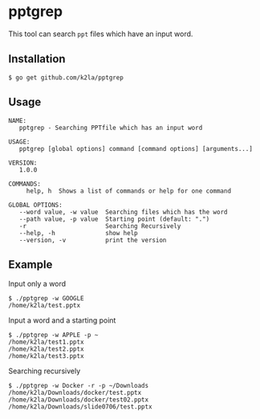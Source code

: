 # pptgrep

This tool can search `ppt` files which have an input word.

## Installation
```
$ go get github.com/k2la/pptgrep
```

## Usage

```
NAME:
   pptgrep - Searching PPTfile which has an input word

USAGE:
   pptgrep [global options] command [command options] [arguments...]

VERSION:
   1.0.0

COMMANDS:
     help, h  Shows a list of commands or help for one command

GLOBAL OPTIONS:
   --word value, -w value  Searching files which has the word
   --path value, -p value  Starting point (default: ".")
   -r                      Searching Recursively
   --help, -h              show help
   --version, -v           print the version
```

## Example

Input only a word

```
$ ./pptgrep -w GOOGLE
/home/k2la/test.pptx
```

Input a word and a starting point

```
$ ./pptgrep -w APPLE -p ~
/home/k2la/test1.pptx
/home/k2la/test2.pptx
/home/k2la/test3.pptx
```

Searching recursively

```
$ ./pptgrep -w Docker -r -p ~/Downloads
/home/k2la/Downloads/docker/test.pptx
/home/k2la/Downloads/docker/test02.pptx
/home/k2la/Downloads/slide0706/test.pptx
```
